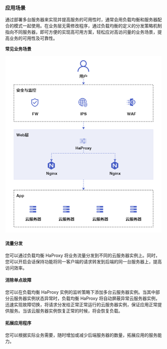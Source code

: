 ### 应用场景

通过部署多台服务器来实现并提高服务的可用性时，通常会用负载均衡和服务器配合的模式一起使用。在业务层无需修改程序，通过负载均衡的定义的分发策略机制指向不同服务器，即可方便的实现高可用方案，轻松应对高访问量的业务场景，提高业务的可用性及可靠性。

**常见业务场景**

![HaProxy应用场景](../pic/产品概述-HaProxy应用场景.png)

#### 流量分发

您可以通过负载均衡 HaProxy 将业务流量分发到不同的云服务器实例上。同时，您可以开启会话保持功能将同一客户端的请求转发到后端的同一台服务器上，提高访问效率。

#### 消除单点故障

您可以在负载均衡 HaProxy 实例的监听策略下添加多台云服务器实例。当其中部分云服务器实例状态异常时，负载均衡 HaProxy 将自动屏蔽异常云服务器实例，迅速实现故障切换，将请求分发给正常正常运行的云服务器实例，保证应用正常提供服务。当该云服务器实例恢复正常的时候，将会恢复负载。

#### 拓展应用程序

您可以根据实际业务需要，随时增加或减少后端服务器的数量，拓展应用的服务能力。